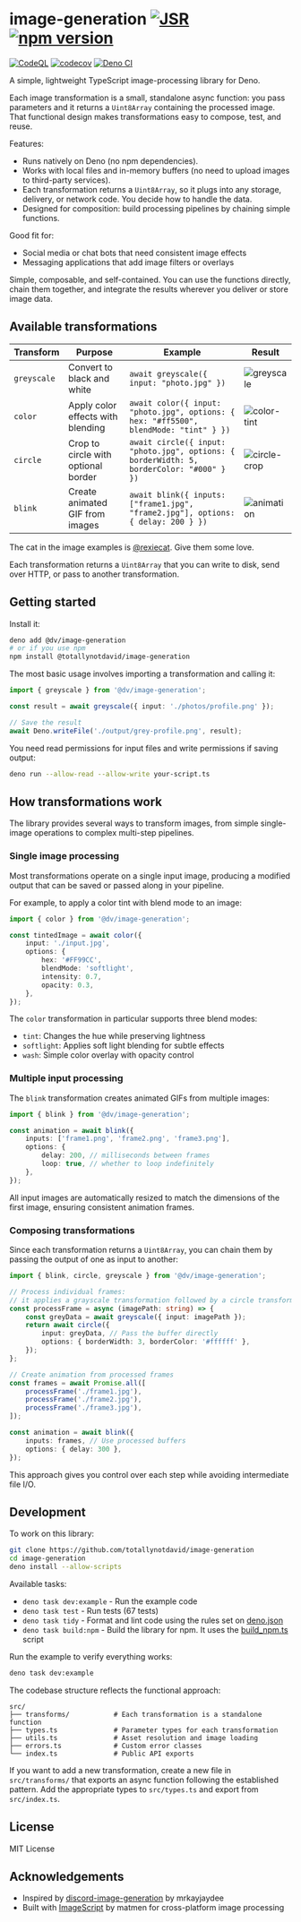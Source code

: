 # image-generation [![JSR](https://jsr.io/badges/@dv/image-generation)](https://jsr.io/@dv/image-generation) [![npm version](https://badge.fury.io/js/@totallynotdavid%2Fimage-generation.svg)](https://badge.fury.io/js/@totallynotdavid%2Fimage-generation)

[![CodeQL](https://github.com/totallynotdavid/image-generation/actions/workflows/codeql.yml/badge.svg)](https://github.com/totallynotdavid/image-generation/actions/workflows/codeql.yml)
[![codecov](https://codecov.io/gh/totallynotdavid/image-generation/graph/badge.svg?token=Z9K6TC9HFO)](https://codecov.io/gh/totallynotdavid/image-generation)
[![Deno CI](https://github.com/totallynotdavid/image-generation/actions/workflows/deno.yml/badge.svg)](https://github.com/totallynotdavid/image-generation/actions/workflows/deno.yml)

A simple, lightweight TypeScript image-processing library for Deno.

Each image transformation is a small, standalone async function: you pass
parameters and it returns a `Uint8Array` containing the processed image. That
functional design makes transformations easy to compose, test, and reuse.

Features:

- Runs natively on Deno (no npm dependencies).
- Works with local files and in-memory buffers (no need to upload images to
  third-party services).
- Each transformation returns a `Uint8Array`, so it plugs into any storage,
  delivery, or network code. You decide how to handle the data.
- Designed for composition: build processing pipelines by chaining simple
  functions.

Good fit for:

- Social media or chat bots that need consistent image effects
- Messaging applications that add image filters or overlays

Simple, composable, and self-contained. You can use the functions directly,
chain them together, and integrate the results wherever you deliver or store
image data.

## Available transformations

| Transform   | Purpose                             | Example                                                                                  | Result                                           |
| ----------- | ----------------------------------- | ---------------------------------------------------------------------------------------- | ------------------------------------------------ |
| `greyscale` | Convert to black and white          | `await greyscale({ input: "photo.jpg" })`                                                | ![greyscale](example/output/greyscale.png)       |
| `color`     | Apply color effects with blending   | `await color({ input: "photo.jpg", options: { hex: "#ff5500", blendMode: "tint" } })`    | ![color-tint](example/output/red-tint.png)    |
| `circle`    | Crop to circle with optional border | `await circle({ input: "photo.jpg", options: { borderWidth: 5, borderColor: "#000" } })` | ![circle-crop](example/output/circle-border.png) |
| `blink`     | Create animated GIF from images     | `await blink({ inputs: ["frame1.jpg", "frame2.jpg"], options: { delay: 200 } })`         | ![animation](example/output/blink-animation.gif) |

The cat in the image examples is
[@rexiecat](https://www.instagram.com/rexiecat/). Give them some love.

Each transformation returns a `Uint8Array` that you can write to disk, send over
HTTP, or pass to another transformation.

## Getting started

Install it:

```bash
deno add @dv/image-generation
# or if you use npm
npm install @totallynotdavid/image-generation
```

The most basic usage involves importing a transformation and calling it:

```typescript
import { greyscale } from '@dv/image-generation';

const result = await greyscale({ input: './photos/profile.png' });

// Save the result
await Deno.writeFile('./output/grey-profile.png', result);
```

You need read permissions for input files and write permissions if saving
output:

```bash
deno run --allow-read --allow-write your-script.ts
```

## How transformations work

The library provides several ways to transform images, from simple single-image
operations to complex multi-step pipelines.

### Single image processing

Most transformations operate on a single input image, producing a modified
output that can be saved or passed along in your pipeline.

For example, to apply a color tint with blend mode to an image:

```typescript
import { color } from '@dv/image-generation';

const tintedImage = await color({
    input: './input.jpg',
    options: {
        hex: '#FF99CC',
        blendMode: 'softlight',
        intensity: 0.7,
        opacity: 0.3,
    },
});
```

The `color` transformation in particular supports three blend modes:

- `tint`: Changes the hue while preserving lightness
- `softlight`: Applies soft light blending for subtle effects
- `wash`: Simple color overlay with opacity control

### Multiple input processing

The `blink` transformation creates animated GIFs from multiple images:

```typescript
import { blink } from '@dv/image-generation';

const animation = await blink({
    inputs: ['frame1.png', 'frame2.png', 'frame3.png'],
    options: {
        delay: 200, // milliseconds between frames
        loop: true, // whether to loop indefinitely
    },
});
```

All input images are automatically resized to match the dimensions of the first
image, ensuring consistent animation frames.

### Composing transformations

Since each transformation returns a `Uint8Array`, you can chain them by passing
the output of one as input to another:

```typescript
import { blink, circle, greyscale } from '@dv/image-generation';

// Process individual frames:
// it applies a grayscale transformation followed by a circle transformation
const processFrame = async (imagePath: string) => {
    const greyData = await greyscale({ input: imagePath });
    return await circle({
        input: greyData, // Pass the buffer directly
        options: { borderWidth: 3, borderColor: '#ffffff' },
    });
};

// Create animation from processed frames
const frames = await Promise.all([
    processFrame('./frame1.jpg'),
    processFrame('./frame2.jpg'),
    processFrame('./frame3.jpg'),
]);

const animation = await blink({
    inputs: frames, // Use processed buffers
    options: { delay: 300 },
});
```

This approach gives you control over each step while avoiding intermediate file
I/O.

## Development

To work on this library:

```bash
git clone https://github.com/totallynotdavid/image-generation
cd image-generation
deno install --allow-scripts
```

Available tasks:

- `deno task dev:example` - Run the example code
- `deno task test` - Run tests (67 tests)
- `deno task tidy` - Format and lint code using the rules set on
  [deno.json](deno.json)
- `deno task build:npm` - Build the library for npm. It uses the
  [build_npm.ts](build_npm.ts) script

Run the example to verify everything works:

```bash
deno task dev:example
```

The codebase structure reflects the functional approach:

```
src/
├── transforms/           # Each transformation is a standalone function
├── types.ts              # Parameter types for each transformation
├── utils.ts              # Asset resolution and image loading
├── errors.ts             # Custom error classes
└── index.ts              # Public API exports
```

If you want to add a new transformation, create a new file in `src/transforms/`
that exports an async function following the established pattern. Add the
appropriate types to `src/types.ts` and export from `src/index.ts`.

## License

MIT License

## Acknowledgements

- Inspired by
  [discord-image-generation](https://www.npmjs.com/package/discord-image-generation)
  by mrkayjaydee
- Built with [ImageScript](https://github.com/matmen/ImageScript) by matmen for
  cross-platform image processing

